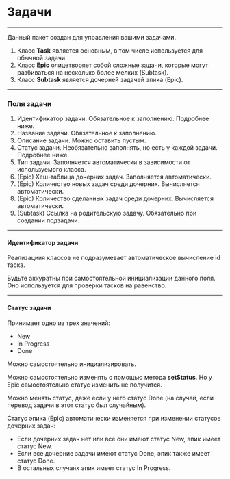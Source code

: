 # Задачи

---

Данный пакет создан для управления вашими задачами.

1. Класс **Task** является основным, в том числе используется для обычной задачи.
2. Класс **Epic** олицетворяет собой сложные задачи, которые могут разбиваться на несколько более мелких (Subtask).
3. Класс **Subtask** является дочерней задачей эпика (Epic).

---

### Поля задачи

1. Идентификатор задачи. Обязательное к заполнению. Подробнее ниже.
2. Название задачи. Обязательное к заполнению.
3. Описание задачи. Можно оставить пустым.
4. Статус задачи. Необязательно заполнять, но есть у каждой задачи. Подробнее ниже. 
5. Тип задачи. Заполняется автоматически в зависимости от используемого класса.
6. (Epic) Хеш-таблица дочерних задач. Заполняется автоматически.
7. (Epic) Количество новых задач среди дочерних. Вычисляется автоматически.
8. (Epic) Количество сделанных задач среди дочерних. Вычисляется автоматически.
9. (Subtask) Ссылка на родительскую задачу. Обязательно при создании подзадачи.

---

#### Идентификатор задачи

Реализациия классов не подразумевает автоматическое вычисление id таска.

Будьте аккуратны при самостоятельной инициализации данного поля. Оно используется для проверки тасков на равенство.

---

#### Статус задачи

Принимает одно из трех значений:
- New
- In Progress
- Done

Можно самостоятельно инициализировать.

Можно самостоятельно изменять с помощью метода __setStatus__. Но у Epic самостоятельно статус изменить не получится.

Можно менять статус, даже если у него статус Done (на случай, если перевод задачи в этот статус был случайным).

Статус эпика (Epic) автоматически изменяется при изменении статусов дочерних задач:
- Если дочерних задач нет или все они имеют статус New, эпик имеет статус New.
- Если все дочерние задачи имеют статус Done, эпик также имеет статус Done.
- В остальных случаях эпик имеет статус In Progress.

